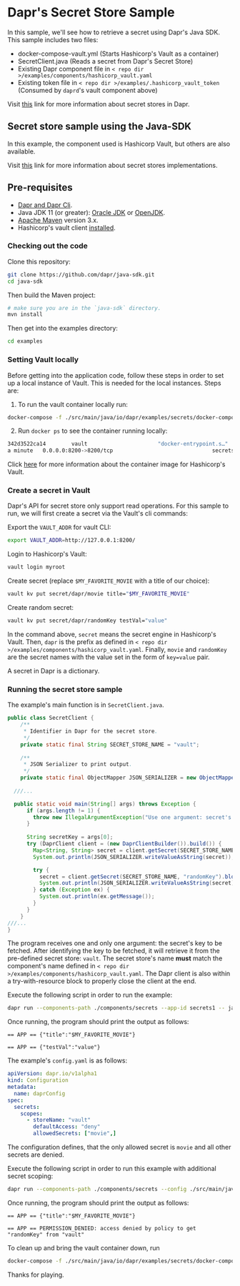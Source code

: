 # Dapr's Secret Store Sample

In this sample, we'll see how to retrieve a secret using Dapr's Java SDK. 
This sample includes two files:

* docker-compose-vault.yml (Starts Hashicorp's Vault as a container)
* SecretClient.java (Reads a secret from Dapr's Secret Store)
* Existing Dapr component file in `< repo dir >/examples/components/hashicorp_vault.yaml`
* Existing token file in `< repo dir >/examples/.hashicorp_vault_token` (Consumed by `daprd`'s vault component above)

Visit [this](https://docs.dapr.io/developing-applications/building-blocks/secrets/secrets-overview/) link for more information about secret stores in Dapr.
 
## Secret store sample using the Java-SDK

In this example, the component used is Hashicorp Vault, but others are also available.

Visit [this](https://github.com/dapr/components-contrib/tree/master/secretstores) link for more information about secret stores implementations.


## Pre-requisites

* [Dapr and Dapr Cli](https://docs.dapr.io/getting-started/install-dapr/).
* Java JDK 11 (or greater): [Oracle JDK](https://www.oracle.com/technetwork/java/javase/downloads/index.html#JDK11) or [OpenJDK](https://jdk.java.net/13/).
* [Apache Maven](https://maven.apache.org/install.html) version 3.x.
* Hashicorp's vault client [installed](https://www.vaultproject.io/docs/install/).

### Checking out the code

Clone this repository:

```sh
git clone https://github.com/dapr/java-sdk.git
cd java-sdk
```

Then build the Maven project:

```sh
# make sure you are in the `java-sdk` directory.
mvn install
```

Then get into the examples directory:

```sh
cd examples
```

### Setting Vault locally

Before getting into the application code, follow these steps in order to set up a local instance of Vault. This is needed for the local instances. Steps are:

1. To run the vault container locally run: 
<!-- Docker is writing output to stderr ... -->

<!-- STEP
name: Start vault
expected_stderr_lines:
  - 'Creating network "secrets_default" with the default driver'
sleep: 10 
-->

```bash
docker-compose -f ./src/main/java/io/dapr/examples/secrets/docker-compose-vault.yml up -d
``` 

<!-- END_STEP -->

2. Run `docker ps` to see the container running locally: 

```bash
342d3522ca14        vault                      "docker-entrypoint.s…"         34 seconds ago        Up About
a minute   0.0.0.0:8200->8200/tcp                               secrets_hashicorp_vault_1
```
Click [here](https://hub.docker.com/_/vault/) for more information about the container image for Hashicorp's Vault.

### Create a secret in Vault
Dapr's API for secret store only support read operations. For this sample to run, we will first create a secret via the Vault's cli commands:

Export the `VAULT_ADDR` for vault CLI:
```bash
export VAULT_ADDR=http://127.0.0.1:8200/
```

Login to Hashicorp's Vault:

<!-- STEP
name: Vault login
expected_stdout_lines:
  - "Success! You are now authenticated. The token information displayed below"
  - "token                myroot"
env:
  VAULT_ADDR: "http://127.0.0.1:8200/"
-->

```bash
vault login myroot
```

<!-- END_STEP -->

Create secret (replace `$MY_FAVORITE_MOVIE` with a title of our choice):

<!-- STEP
name: Create movie vault secret
expected_stdout_lines:
  - "version          1"
env:
  VAULT_ADDR: "http://127.0.0.1:8200/"
  MY_FAVORITE_MOVIE: "Star Wars"
-->

```bash
vault kv put secret/dapr/movie title="$MY_FAVORITE_MOVIE"
```

<!-- END_STEP -->

Create random secret:

<!-- STEP
name: Create random vault secret
expected_stdout_lines:
  - "version          1"
env:
  VAULT_ADDR: "http://127.0.0.1:8200/"
-->

```bash
vault kv put secret/dapr/randomKey testVal="value"
```

<!-- END_STEP -->

In the command above, `secret` means the secret engine in Hashicorp's Vault.
Then, `dapr` is the prefix as defined in `< repo dir >/examples/components/hashicorp_vault.yaml`.
Finally, `movie` and `randomKey` are the secret names with the value set in the form of `key=value` pair.

A secret in Dapr is a dictionary.

### Running the secret store sample

The example's main function is in `SecretClient.java`.

```java
public class SecretClient {
    /**
     * Identifier in Dapr for the secret store.
     */
    private static final String SECRET_STORE_NAME = "vault";
  
    /**
     * JSON Serializer to print output.
     */
    private static final ObjectMapper JSON_SERIALIZER = new ObjectMapper();
  
  ///...

  public static void main(String[] args) throws Exception {
      if (args.length != 1) {
        throw new IllegalArgumentException("Use one argument: secret's key to be retrieved.");
      }
  
      String secretKey = args[0];
      try (DaprClient client = (new DaprClientBuilder()).build()) {
        Map<String, String> secret = client.getSecret(SECRET_STORE_NAME, secretKey).block();
        System.out.println(JSON_SERIALIZER.writeValueAsString(secret));

        try {
          secret = client.getSecret(SECRET_STORE_NAME, "randomKey").block();
          System.out.println(JSON_SERIALIZER.writeValueAsString(secret));
        } catch (Exception ex) {
          System.out.println(ex.getMessage());
        }
      }
    }
///...
}
```
The program receives one and only one argument: the secret's key to be fetched.
After identifying the key to be fetched, it will retrieve it from the pre-defined secret store: `vault`.
The secret store's name **must** match the component's name defined in `< repo dir >/examples/components/hashicorp_vault.yaml`.
The Dapr client is also within a try-with-resource block to properly close the client at the end.

 Execute the following script in order to run the example:

<!-- STEP
name: Validate normal run
expected_stdout_lines:
  - '== APP == {"title":"Star Wars"}'
  - '== APP == {"testVal":"value"}'
env:
  VAULT_ADDR: "http://127.0.0.1:8200/"
background: true
sleep: 5
-->

```bash
dapr run --components-path ./components/secrets --app-id secrets1 -- java -jar target/dapr-java-sdk-examples-exec.jar io.dapr.examples.secrets.SecretClient movie
```

<!-- END_STEP -->

Once running, the program should print the output as follows:

```
== APP == {"title":"$MY_FAVORITE_MOVIE"}

== APP == {"testVal":"value"}
```

The example's `config.yaml` is as follows: 
```yaml
apiVersion: dapr.io/v1alpha1
kind: Configuration
metadata:
  name: daprConfig
spec:
  secrets:
    scopes:
      - storeName: "vault"
        defaultAccess: "deny"
        allowedSecrets: ["movie",]
```

The configuration defines, that the only allowed secret is `movie` and all other secrets are denied. 

Execute the following script in order to run this example with additional secret scoping: 

<!-- STEP
name: Validate error on querying random secret
expected_stdout_lines:
  - '== APP == {"title":"Star Wars"}'
  - '== APP == PERMISSION_DENIED: access denied by policy to get "randomKey" from "vault"'
env:
  VAULT_ADDR: "http://127.0.0.1:8200/"
background: true
sleep: 5
-->

```sh
dapr run --components-path ./components/secrets --config ./src/main/java/io/dapr/examples/secrets/config.yaml --app-id secrets2 -- java -jar target/dapr-java-sdk-examples-exec.jar io.dapr.examples.secrets.SecretClient movie
```

<!-- END_STEP --> 

Once running, the program should print the output as follows:

```
== APP == {"title":"$MY_FAVORITE_MOVIE"}

== APP == PERMISSION_DENIED: access denied by policy to get "randomKey" from "vault"
``` 

To clean up and bring the vault container down, run

<!-- STEP
name: Cleanup vault container
-->

```sh
docker-compose -f ./src/main/java/io/dapr/examples/secrets/docker-compose-vault.yml down
```

<!-- END_STEP -->

Thanks for playing.
